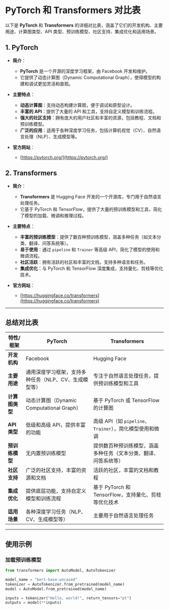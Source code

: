 # PyTorch 和 Transformers 对比表

以下是 **PyTorch** 和 **Transformers** 的详细对比表，涵盖了它们的开发机构、主要用途、计算图类型、API 类型、预训练模型、社区支持、集成优化和适用场景。

## 1. PyTorch
- **简介**：
  - **PyTorch** 是一个开源的深度学习框架，由 Facebook 开发和维护。
  - 它提供了动态计算图（Dynamic Computational Graph），使得模型的构建和调试更加灵活和直观。

- **主要特点**：
  - **动态计算图**：支持动态构建计算图，便于调试和原型设计。
  - **丰富的 API**：提供了大量的 API 和工具，支持自定义模型和训练流程。
  - **强大的社区支持**：拥有庞大的用户社区和丰富的资源，包括教程、文档和预训练模型。
  - **广泛的应用**：适用于各种深度学习任务，包括计算机视觉（CV）、自然语言处理（NLP）、生成模型等。

- **官方网站**：
  - [https://pytorch.org/](https://pytorch.org/)

## 2. Transformers
- **简介**：
  - **Transformers** 是 Hugging Face 开发的一个开源库，专门用于自然语言处理任务。
  - 它基于 PyTorch 和 TensorFlow，提供了大量的预训练模型和工具，简化了模型的加载、微调和推理过程。

- **主要特点**：
  - **丰富的预训练模型**：提供了数百种预训练模型，涵盖多种任务（如文本分类、翻译、问答系统等）。
  - **易于使用**：通过 `pipeline` 和 `Trainer` 等高级 API，简化了模型的使用和微调流程。
  - **社区活跃**：拥有活跃的社区和丰富的文档，支持多种语言和任务。
  - **集成优化**：与 PyTorch 和 TensorFlow 深度集成，支持量化、剪枝等优化技术。

- **官方网站**：
  - [https://huggingface.co/transformers](https://huggingface.co/transformers)

---

## 总结对比表

| 特性/框架          | **PyTorch**                                                                 | **Transformers**                                                                 |
|--------------------|------------------------------------------------------------------------------|----------------------------------------------------------------------------------|
| **开发机构**       | Facebook                                                                   | Hugging Face                                                                   |
| **主要用途**       | 通用深度学习框架，支持多种任务（NLP、CV、生成模型等）                         | 专注于自然语言处理任务，提供预训练模型和工具                                   |
| **计算图类型**     | 动态计算图（Dynamic Computational Graph）                                    | 基于 PyTorch 或 TensorFlow 的计算图                                            |
| **API 类型**       | 低级和高级 API，提供丰富的功能                                               | 高级 API（如 `pipeline`、`Trainer`），简化模型使用和微调                       |
| **预训练模型**     | 无内置预训练模型                                                             | 提供数百种预训练模型，涵盖多种任务（文本分类、翻译、问答系统等）               |
| **社区支持**       | 广泛的社区支持，丰富的资源和文档                                             | 活跃的社区，丰富的文档和教程                                                   |
| **集成优化**       | 提供底层功能，支持自定义模型和训练流程                                       | 基于 PyTorch 和 TensorFlow，支持量化、剪枝等优化技术                           |
| **适用场景**       | 各种深度学习任务（NLP、CV、生成模型等）                                      | 主要用于自然语言处理任务                                                       |

---

## 使用示例

### 加载预训练模型
```python
from transformers import AutoModel, AutoTokenizer

model_name = "bert-base-uncased"
tokenizer = AutoTokenizer.from_pretrained(model_name)
model = AutoModel.from_pretrained(model_name)

inputs = tokenizer("Hello, world!", return_tensors="pt")
outputs = model(**inputs)